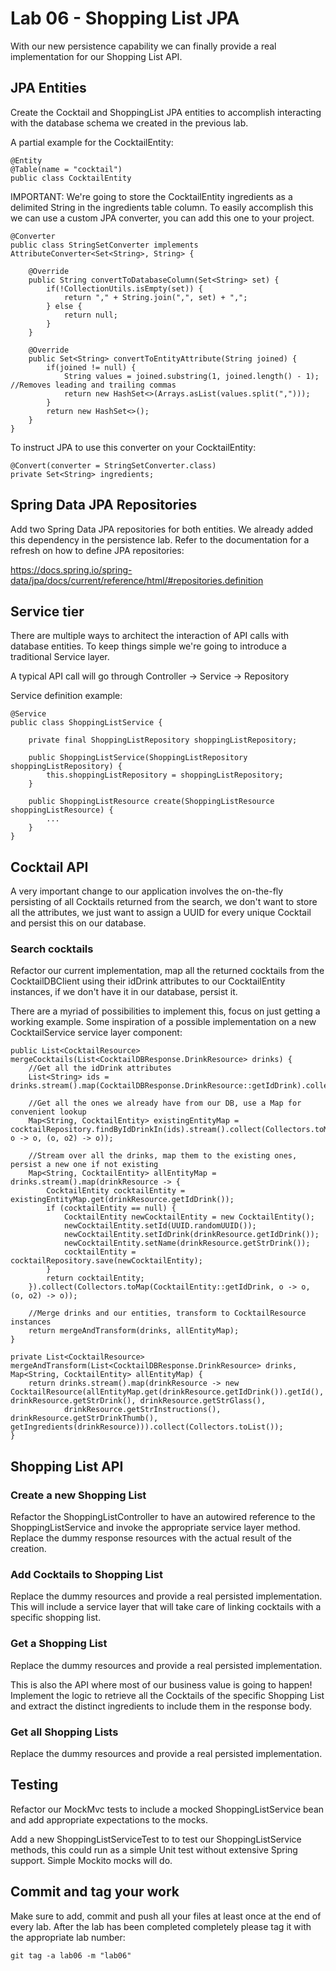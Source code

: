 # Lab 06 - Shopping List JPA

With our new persistence capability we can finally provide a real implementation for our Shopping List API.

## JPA Entities

Create the Cocktail and ShoppingList JPA entities to accomplish interacting with the database schema we created in the previous lab.

A partial example for the CocktailEntity:

```
@Entity
@Table(name = "cocktail")
public class CocktailEntity
```

IMPORTANT: We're going to store the CocktailEntity ingredients as a delimited String in the ingredients table column. To easily accomplish this we can use a custom JPA converter, you can add this one to your project.

```
@Converter
public class StringSetConverter implements AttributeConverter<Set<String>, String> {

    @Override
    public String convertToDatabaseColumn(Set<String> set) {
        if(!CollectionUtils.isEmpty(set)) {
            return "," + String.join(",", set) + ",";
        } else {
            return null;
        }
    }

    @Override
    public Set<String> convertToEntityAttribute(String joined) {
        if(joined != null) {
            String values = joined.substring(1, joined.length() - 1); //Removes leading and trailing commas
            return new HashSet<>(Arrays.asList(values.split(",")));
        }
        return new HashSet<>();
    }
}
```

To instruct JPA to use this converter on your CocktailEntity:

```
@Convert(converter = StringSetConverter.class)
private Set<String> ingredients;
```

## Spring Data JPA Repositories

Add two Spring Data JPA repositories for both entities. We already added this dependency in the persistence lab. Refer to the documentation for a refresh on how to define JPA repositories:

https://docs.spring.io/spring-data/jpa/docs/current/reference/html/#repositories.definition

## Service tier

There are multiple ways to architect the interaction of API calls with database entities. To keep things simple we're going to introduce a traditional Service layer.

A typical API call will go through Controller -> Service -> Repository

Service definition example:

```
@Service
public class ShoppingListService {

    private final ShoppingListRepository shoppingListRepository;

    public ShoppingListService(ShoppingListRepository shoppingListRepository) {
        this.shoppingListRepository = shoppingListRepository;
    }

    public ShoppingListResource create(ShoppingListResource shoppingListResource) {
        ... 
    }
}
```

## Cocktail API

A very important change to our application involves the on-the-fly persisting of all Cocktails returned from the search, we don't want to store all the attributes, we just want to assign a UUID for every unique Cocktail and persist this on our database.

### Search cocktails

Refactor our current implementation, map all the returned cocktails from the CocktailDBClient using their idDrink attributes to our CocktailEntity instances, if we don't have it in our database, persist it.

There are a myriad of possibilities to implement this, focus on just getting a working example. Some inspiration of a possible implementation on a new CocktailService service layer component:

```
public List<CocktailResource> mergeCocktails(List<CocktailDBResponse.DrinkResource> drinks) {
    //Get all the idDrink attributes
    List<String> ids = drinks.stream().map(CocktailDBResponse.DrinkResource::getIdDrink).collect(Collectors.toList());

    //Get all the ones we already have from our DB, use a Map for convenient lookup
    Map<String, CocktailEntity> existingEntityMap = cocktailRepository.findByIdDrinkIn(ids).stream().collect(Collectors.toMap(CocktailEntity::getIdDrink, o -> o, (o, o2) -> o));

    //Stream over all the drinks, map them to the existing ones, persist a new one if not existing
    Map<String, CocktailEntity> allEntityMap = drinks.stream().map(drinkResource -> {
        CocktailEntity cocktailEntity = existingEntityMap.get(drinkResource.getIdDrink());
        if (cocktailEntity == null) {
            CocktailEntity newCocktailEntity = new CocktailEntity();
            newCocktailEntity.setId(UUID.randomUUID());
            newCocktailEntity.setIdDrink(drinkResource.getIdDrink());
            newCocktailEntity.setName(drinkResource.getStrDrink());
            cocktailEntity = cocktailRepository.save(newCocktailEntity);
        }
        return cocktailEntity;
    }).collect(Collectors.toMap(CocktailEntity::getIdDrink, o -> o, (o, o2) -> o));

    //Merge drinks and our entities, transform to CocktailResource instances
    return mergeAndTransform(drinks, allEntityMap);
}

private List<CocktailResource> mergeAndTransform(List<CocktailDBResponse.DrinkResource> drinks, Map<String, CocktailEntity> allEntityMap) {
    return drinks.stream().map(drinkResource -> new CocktailResource(allEntityMap.get(drinkResource.getIdDrink()).getId(), drinkResource.getStrDrink(), drinkResource.getStrGlass(),
            drinkResource.getStrInstructions(), drinkResource.getStrDrinkThumb(), getIngredients(drinkResource))).collect(Collectors.toList());
}
```

## Shopping List API

### Create a new Shopping List

Refactor the ShoppingListController to have an autowired reference to the ShoppingListService and invoke the appropriate service layer method. Replace the dummy response resources with the actual result of the creation.

### Add Cocktails to Shopping List

Replace the dummy resources and provide a real persisted implementation. This will include a service layer that will take care of linking cocktails with a specific shopping list.

### Get a Shopping List

Replace the dummy resources and provide a real persisted implementation.

This is also the API where most of our business value is going to happen! Implement the logic to retrieve all the Cocktails of the specific Shopping List and extract the distinct ingredients to include them in the response body.

### Get all Shopping Lists

Replace the dummy resources and provide a real persisted implementation.

## Testing

Refactor our MockMvc tests to include a mocked ShoppingListService bean and add appropriate expectations to the mocks.

Add a new ShoppingListServiceTest to to test our ShoppingListService methods, this could run as a simple Unit test without extensive Spring support. Simple Mockito mocks will do.

## Commit and tag your work

Make sure to add, commit and push all your files at least once at the end of every lab. After the lab has been completed completely please tag it with the appropriate lab number:

````
git tag -a lab06 -m "lab06"
```` 